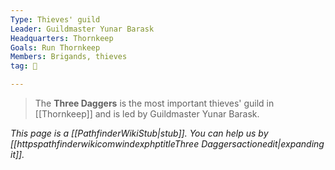 ```yaml
---
Type: Thieves' guild
Leader: Guildmaster Yunar Barask
Headquarters: Thornkeep
Goals: Run Thornkeep
Members: Brigands, thieves
tag: 👥

---
```


> The **Three Daggers** is the most important thieves' guild in [[Thornkeep]] and is led by Guildmaster Yunar Barask.



*This page is a [[PathfinderWikiStub|stub]]. You can help us by [[httpspathfinderwikicomwindexphptitleThree Daggersactionedit|expanding it]].*







